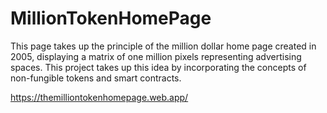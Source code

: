 # MillionTokenHomePage
This page takes up the principle of the million dollar home page created in 2005, displaying a matrix of one million pixels representing advertising spaces. This project takes up this idea by incorporating the concepts of non-fungible tokens and smart contracts.


https://themilliontokenhomepage.web.app/
